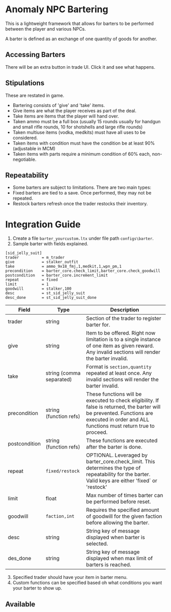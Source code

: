 # Anomaly NPC Bartering

This is a lightweight framework that allows for barters to be performed between the player and various NPCs.

A barter is defined as an exchange of one quantity of goods for another.

## Accessing Barters
There will be an extra button in trade UI. Click it and see what happens.

## Stipulations
These are restated in game.
- Bartering consists of 'give' and 'take' items.
- Give items are what the player receives as part of the deal.
- Take items are items that the player will hand over.
- Taken ammo must be a full box (usually 15 rounds usually for handgun and small rifle rounds, 10 for shotshells and large rifle rounds)
- Taken multiuse items (vodka, medkits) must have all uses to be considered.
- Taken items with condition must have the condition be at least 90% (adjustable in MCM)
- Taken items with parts require a minimum condition of 60% each, non-negotiable.

## Repeatability
- Some barters are subject to limitations. There are two main types:
- Fixed barters are tied to a save. Once performed, they may not be repeated.
- Restock barters refresh once the trader restocks their inventory.

# Integration Guide
1. Create a file `barter_yourcustom.ltx` under file path `configs\barter`.
2. Sample barter with fields explained.
```
[sid_jelly_suit]
trader          = m_trader 
give            = stalker_outfit 
take            = ammo_9x18_fmj,1,medkit,1,wpn_pm,1 
precondition    = barter_core.check_limit,barter_core.check_goodwill
postcondition   = barter_core.increment_limit
repeat          = fixed
limit           = 1
goodwill        = stalker,100
desc            = st_sid_jelly_suit
desc_done       = st_sid_jelly_suit_done
```
| Field | Type | Description |
|-------|------|-------------|
|trader | string | Section of the trader to register barter for. |
| give | string | Item to be offered. Right now limitation is to a single instance of one item  as given reward.  Any invalid sections will render the barter invalid. |
|take|string (comma separated)| Format is `section,quantity` repeated at least once. Any invalid sections will render the barter invalid. |
|precondition|string (function refs)|These functions will be executed to check eligibility. If false is returned, the barter will be prevented. Functions are executed in order and ALL functions must return true to proceed. |
|postcondition|string (function refs)|These functions are executed after the barter is done.|
|repeat| `fixed/restock`|OPTIONAL. Leveraged by barter_core.check_limit. This determines the type of repeatability for the barter. Valid keys are either 'fixed` or 'restock'|
|limit|float|Max number of times barter can be performed before reset.|
|goodwill|`faction,int`|Requires the specified amount of goodwill for the given faction before allowing the barter.|
|desc|string|String key of message displayed when barter is selected.|
|des_done|string|String key of message displayed when max limit of barters is reached.|
3. Specified trader should have your item in barter menu.
4. Custom functions can be specified based oh what conditions you want your barter to show up.

## Available 